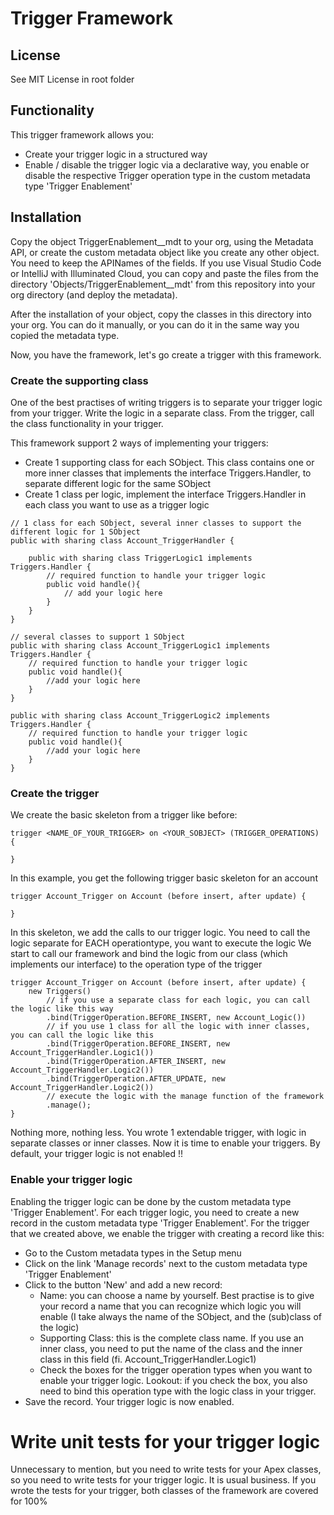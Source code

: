 # Trigger Framework
## License
See MIT License in root folder

## Functionality
This trigger framework allows you:
 - Create your trigger logic in a structured way
 - Enable / disable the trigger logic via a declarative way, you enable or disable the respective Trigger operation type in the custom metadata type 'Trigger Enablement'

## Installation
Copy the object TriggerEnablement__mdt to your org, using the Metadata API, or create the custom metadata object like you create any other object. You need to keep the APINames of the fields. If you use Visual Studio Code or IntelliJ with Illuminated Cloud, you can copy and paste the files from the directory 'Objects/TriggerEnablement__mdt' from this repository into your org directory (and deploy the metadata).

After the installation of your object, copy the classes in this directory into your org. You can do it manually, or you can do it in the same way you copied the metadata type.

Now, you have the framework, let's go create a trigger with this framework. 
### Create the supporting class
One of the best practises of writing triggers is to separate your trigger logic from your trigger. Write the logic in a separate class. From the trigger, call the class functionality in your trigger.

This framework support 2 ways of implementing your triggers:
 - Create 1 supporting class for each SObject. This class contains one or more inner classes that implements the interface Triggers.Handler, to separate different logic for the same SObject
 - Create 1 class per logic, implement the interface Triggers.Handler in each class you want to use as a trigger logic
 
```
// 1 class for each SObject, several inner classes to support the different logic for 1 SObject
public with sharing class Account_TriggerHandler {
    
    public with sharing class TriggerLogic1 implements Triggers.Handler {
        // required function to handle your trigger logic
        public void handle(){
            // add your logic here
        }
    }
}

// several classes to support 1 SObject
public with sharing class Account_TriggerLogic1 implements Triggers.Handler {
    // required function to handle your trigger logic
    public void handle(){
        //add your logic here
    }
}

public with sharing class Account_TriggerLogic2 implements Triggers.Handler {
    // required function to handle your trigger logic
    public void handle(){
        //add your logic here
    }
}
```
### Create the trigger
We create the basic skeleton from a trigger like before:
```
trigger <NAME_OF_YOUR_TRIGGER> on <YOUR_SOBJECT> (TRIGGER_OPERATIONS) {

}
```
In this example, you get the following trigger basic skeleton for an account
```
trigger Account_Trigger on Account (before insert, after update) {

}
```
In this skeleton, we add the calls to our trigger logic. You need to call the logic separate for EACH operationtype, you want to execute the logic
We start to call our framework and bind the logic from our class (which implements our interface) to the operation type of the trigger
```
trigger Account_Trigger on Account (before insert, after update) {
    new Triggers()
        // if you use a separate class for each logic, you can call the logic like this way
        .bind(TriggerOperation.BEFORE_INSERT, new Account_Logic())
        // if you use 1 class for all the logic with inner classes, you can call the logic like this
        .bind(TriggerOperation.BEFORE_INSERT, new Account_TriggerHandler.Logic1())
        .bind(TriggerOperation.AFTER_INSERT, new Account_TriggerHandler.Logic2())
        .bind(TriggerOperation.AFTER_UPDATE, new Account_TriggerHandler.Logic2())
        // execute the logic with the manage function of the framework
        .manage();
}
```
Nothing more, nothing less. You wrote 1 extendable trigger, with logic in separate classes or inner classes. Now it is time to enable your triggers. By default, your trigger logic is not enabled !!
### Enable your trigger logic
Enabling the trigger logic can be done by the custom metadata type 'Trigger Enablement'. For each trigger logic, you need to create a new record in the custom metadata type 'Trigger Enablement'. For the trigger that we created above, we enable the trigger with creating a record like this:
 - Go to the Custom metadata types in the Setup menu
 - Click on the link 'Manage records' next to the custom metadata type 'Trigger Enablement'
 - Click to the button 'New' and add a new record:
   - Name: you can choose a name by yourself. Best practise is to give your record a name that you can recognize which logic you will enable (I take always the name of the SObject, and the (sub)class of the logic)
   - Supporting Class: this is the complete class name. If you use an inner class, you need to put the name of the class and the inner class in this field (fi. Account_TriggerHandler.Logic1)
   - Check the boxes for the trigger operation types when you want to enable your trigger logic.
     Lookout: if you check the box, you also need to bind this operation type with the logic class in your trigger.
  - Save the record. Your trigger logic is now enabled.
 
 # Write unit tests for your trigger logic
 Unnecessary to mention, but you need to write tests for your Apex classes, so you need to write tests for your trigger logic. It is usual business.
 If you wrote the tests for your trigger, both classes of the framework are covered for 100%